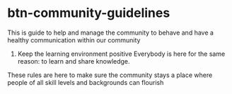 # btn-community-guidelines
This is guide to help and manage the community to behave and have a healthy communication within our community

1. Keep the learning environment positive
Everybody is here for the same reason: to learn and share knowledge.

These rules are here to make sure the community stays a place where people of all skill levels and backgrounds can flourish
